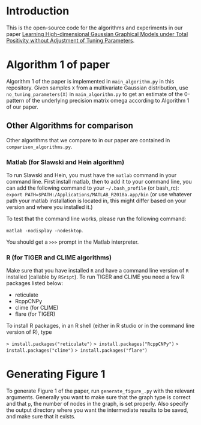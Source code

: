 # Introduction

This is the open-source code for the algorithms and experiments in our paper [Learning High-dimensional Gaussian Graphical Models under Total Positivity without Adjustment of Tuning Parameters](https://arxiv.org/abs/1906.05159).

# Algorithm 1 of paper

Algorithm 1 of the paper is implemented in `main_algorithm.py` in this repository. Given samples `X` from a multivariate Gaussian distribution, use `no_tuning_parameters(X)` in `main_algorithm.py` to get an estimate of the 0-pattern of the underlying precision matrix omega according to Algorithm 1 of our paper.

## Other Algorithms for comparison

Other algorithms that we compare to in our paper are contained in `comparison_algorithms.py`. 

### Matlab (for Slawski and Hein algorithm)

To run Slawski and Hein, you must have the `matlab` command in your command line. First install matlab, then to add it to your command line, you can add the following command to your `~/.bash_profile` (or bash_rc):
`export PATH=$PATH:/Applications/MATLAB_R2018a.app/bin` (or use whatever path your matlab installation is located in, this might differ based on your version and where you installed it.)

To test that the command line works, please run the following command:

`matlab -nodisplay -nodesktop`.

You should get a `>>>` prompt in the Matlab interpreter.

### R (for TIGER and CLIME algorithms)

Make sure that you have installed `R` and have a command line version of `R` installed (callable by `RSript`). To run TIGER and CLIME you need a few R packages listed below:

- reticulate
- RcppCNPy
- clime (for CLIME)
- flare (for TIGER)

To install R packages, in an R shell (either in R studio or in the command line version of R), type

`> install.packages("reticulate")`
`> install.packages("RcppCNPy")`
`> install.packages("clime")`
`> install.packages("flare")`


# Generating Figure 1

To generate Figure 1 of the paper, run `generate_figure_.py` with the relevant arguments. Generally you want to make sure that the graph type is correct and that `p`, the number of nodes in the graph, is set properly. Also specify the output directory where you want the intermediate results to be saved, and make sure that it exists.
